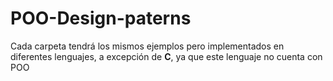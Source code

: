 # POO-Design-paterns

Cada carpeta tendrá los mismos ejemplos pero implementados en diferentes lenguajes, a excepción de **C**, ya que este lenguaje no cuenta con POO
